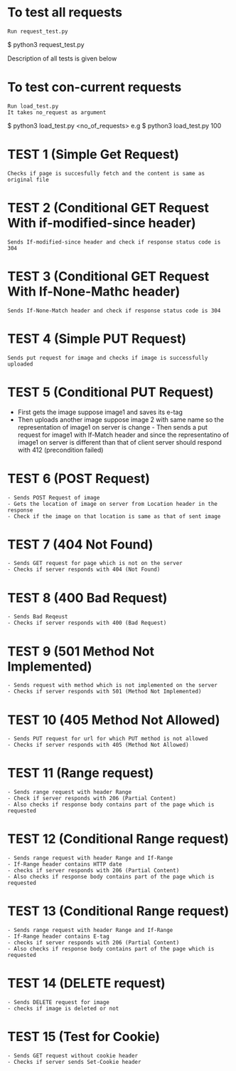 # To test all requests
    Run request_test.py
 $ python3 request_test.py
 
 Description of all tests is given below

# To test con-current requests
    Run load_test.py
    It takes no_request as argument 
 $ python3 load_test.py <no_of_requests>
 e.g
 $ python3 load_test.py 100
 
# TEST 1 (Simple Get Request)
    Checks if page is succesfully fetch and the content is same as original file

# TEST 2 (Conditional GET Request With if-modified-since header)
    Sends If-modified-since header and check if response status code is 304

# TEST 3 (Conditional GET Request With If-None-Mathc header)
    Sends If-None-Match header and check if response status code is 304

# TEST 4 (Simple PUT Request)
    Sends put request for image and checks if image is successfully uploaded

# TEST 5 (Conditional PUT Request)
   - First gets the image suppose image1 and saves its e-tag 
   - Then uploads another image suppose image 2 with same name so the representation of image1 on server is change 
    - Then sends a put request for image1 with If-Match header and since the representatino of image1 on server is different than that of client server should respond with 412 (precondition failed)

# TEST 6 (POST Request)
    - Sends POST Request of image
    - Gets the location of image on server from Location header in the response
    - Check if the image on that location is same as that of sent image

# TEST 7 (404 Not Found)
    - Sends GET request for page which is not on the server
    - Checks if server responds with 404 (Not Found)

# TEST 8 (400 Bad Request)
    - Sends Bad Reqeust
    - Checks if server responds with 400 (Bad Request)

# TEST 9 (501 Method Not Implemented)
    - Sends request with method which is not implemented on the server
    - Checks if server responds with 501 (Method Not Implemented)
# TEST 10 (405 Method Not Allowed)
    - Sends PUT request for url for which PUT method is not allowed
    - Checks if server responds with 405 (Method Not Allowed)

# TEST 11 (Range request)
    - Sends range request with header Range
    - Check if server responds with 206 (Partial Content)
    - Also checks if response body contains part of the page which is requested 

# TEST 12 (Conditional Range request)
    - Sends range request with header Range and If-Range
    - If-Range header contains HTTP date
    - checks if server responds with 206 (Partial Content)
    - Also checks if response body contains part of the page which is requested

# TEST 13 (Conditional Range request)
    - Sends range request with header Range and If-Range
    - If-Range header contains E-tag
    - checks if server responds with 206 (Partial Content)
    - Also checks if response body contains part of the page which is requested

# TEST 14 (DELETE request)
    - Sends DELETE request for image
    - checks if image is deleted or not

# TEST 15 (Test for Cookie)
    - Sends GET request without cookie header
    - Checks if server sends Set-Cookie header

